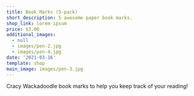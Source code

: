 ```yaml
---
title: Book Marks (5-pack)
short_description: 5 awesome paper book marks.
shop_link: lorem-ipsum
price: $3.00
additional_images:
  - null
  - images/pen-2.jpg
  - images/pen-4.jpg
date: '2021-03-16'
template: shop
main_image: images/pen-3.jpg
---
```

Cracy Wackadoodle book marks to help you keep track of your reading!

